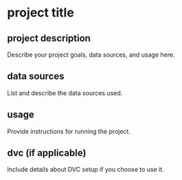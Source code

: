# project title

## project description
Describe your project goals, data sources, and usage here.

## data sources
List and describe the data sources used.

## usage
Provide instructions for running the project.

## dvc (if applicable)
Include details about DVC setup if you choose to use it.